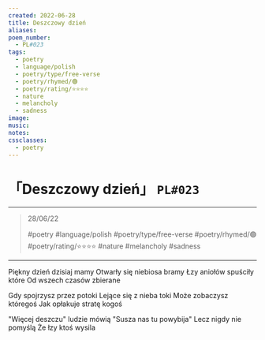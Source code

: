 ```yaml
---
created: 2022-06-28
title: Deszczowy dzień
aliases:
poem_number:
  - PL#023
tags:
  - poetry
  - language/polish
  - poetry/type/free-verse
  - poetry/rhymed/🟢
  - poetry/rating/⭐⭐⭐⭐
  - nature
  - melancholy
  - sadness
image:
music:
notes:
cssclasses:
  - poetry
---
```

# 「Deszczowy dzień」 `PL#023`

---

> 28/06/22
> 
> #poetry 
> #language/polish 
> #poetry/type/free-verse 
> #poetry/rhymed/🟢 
> #poetry/rating/⭐⭐⭐⭐ 
> #nature #melancholy #sadness 

---

Piękny dzień dzisiaj mamy
Otwarły się niebiosa bramy
Łzy aniołów spuściły które
Od wszech czasów zbierane

Gdy spojrzysz przez potoki
Lejące się z nieba toki
Może zobaczysz któregoś
Jak opłakuje stratę kogoś

"Więcej deszczu" ludzie mówią
"Susza nas tu powybija"
Lecz nigdy nie pomyślą
Że łzy ktoś wysila 